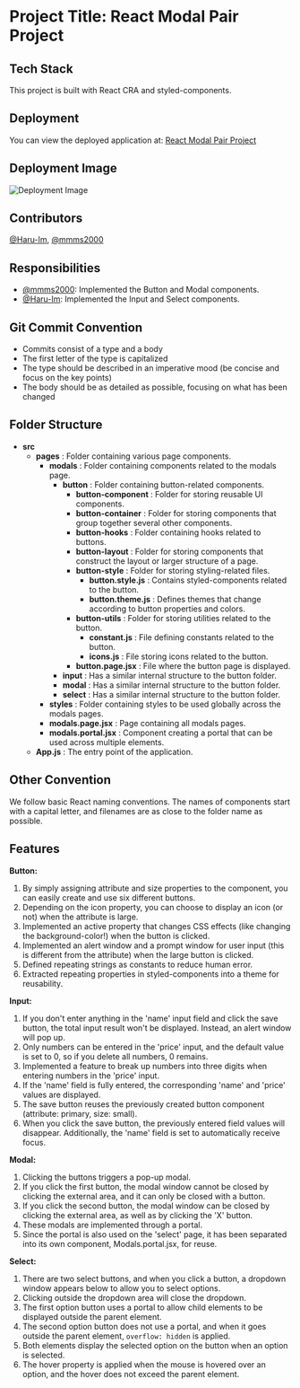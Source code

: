# Project Title: React Modal Pair Project

## Tech Stack
This project is built with React CRA and styled-components.


## Deployment
You can view the deployed application at: [React Modal Pair Project](https://react-modal-pair-project.vercel.app/)


## Deployment Image
![Deployment Image](https://github.com/Haru-Im/React_Modal_Pair_Project/assets/121601747/3d072417-03e9-4449-9f49-de317d3ddd7f)

## Contributors
[@Haru-Im](https://github.com/Haru-Im), [@mmms2000](https://github.com/mmms2000)


## Responsibilities
- [@mmms2000](https://github.com/mmms2000): Implemented the Button and Modal components.
- [@Haru-Im](https://github.com/Haru-Im): Implemented the Input and Select components.


## Git Commit Convention
- Commits consist of a type and a body
- The first letter of the type is capitalized
- The type should be described in an imperative mood (be concise and focus on the key points)
- The body should be as detailed as possible, focusing on what has been changed


## Folder Structure
- **src**
    - **pages** : Folder containing various page components.
        - **modals** : Folder containing components related to the modals page.
            - **button** : Folder containing button-related components.
                - **button-component** : Folder for storing reusable UI components.
                - **button-container** : Folder for storing components that group together several other components.
                - **button-hooks** : Folder containing hooks related to buttons.
                - **button-layout** : Folder for storing components that construct the layout or larger structure of a page.
                - **button-style** : Folder for storing styling-related files.
                    - **button.style.js** : Contains styled-components related to the button.
                    - **button.theme.js** : Defines themes that change according to button properties and colors.
                - **button-utils** : Folder for storing utilities related to the button.
                    - **constant.js** : File defining constants related to the button.
                    - **icons.js** : File storing icons related to the button.
                - **button.page.jsx** : File where the button page is displayed.
            - **input** : Has a similar internal structure to the button folder.
            - **modal** : Has a similar internal structure to the button folder.
            - **select** : Has a similar internal structure to the button folder.
        - **styles** : Folder containing styles to be used globally across the modals pages.
        - **modals.page.jsx** : Page containing all modals pages.
        - **modals.portal.jsx** : Component creating a portal that can be used across multiple elements.
    - **App.js** : The entry point of the application.


## Other Convention
We follow basic React naming conventions. The names of components start with a capital letter, and filenames are as close to the folder name as possible.


## Features
**Button:**
1. By simply assigning attribute and size properties to the component, you can easily create and use six different buttons.
2. Depending on the icon property, you can choose to display an icon (or not) when the attribute is large.
3. Implemented an active property that changes CSS effects (like changing the background-color!) when the button is clicked.
4. Implemented an alert window and a prompt window for user input (this is different from the attribute) when the large button is clicked.
5. Defined repeating strings as constants to reduce human error.
6. Extracted repeating properties in styled-components into a theme for reusability.

**Input:**
1. If you don't enter anything in the 'name' input field and click the save button, the total input result won't be displayed. Instead, an alert window will pop up.
2. Only numbers can be entered in the 'price' input, and the default value is set to 0, so if you delete all numbers, 0 remains.
3. Implemented a feature to break up numbers into three digits when entering numbers in the 'price' input.
4. If the 'name' field is fully entered, the corresponding 'name' and 'price' values are displayed.
5. The save button reuses the previously created button component (attribute: primary, size: small).
6. When you click the save button, the previously entered field values will disappear. Additionally, the 'name' field is set to automatically receive focus.

**Modal:**
1. Clicking the buttons triggers a pop-up modal.
2. If you click the first button, the modal window cannot be closed by clicking the external area, and it can only be closed with a button.
3. If you click the second button, the modal window can be closed by clicking the external area, as well as by clicking the 'X' button.
4. These modals are implemented through a portal.
5. Since the portal is also used on the 'select' page, it has been separated into its own component, Modals.portal.jsx, for reuse.

**Select:**
1. There are two select buttons, and when you click a button, a dropdown window appears below to allow you to select options.
2. Clicking outside the dropdown area will close the dropdown.
3. The first option button uses a portal to allow child elements to be displayed outside the parent element.
4. The second option button does not use a portal, and when it goes outside the parent element, `overflow: hidden` is applied.
5. Both elements display the selected option on the button when an option is selected.
6. The hover property is applied when the mouse is hovered over an option, and the hover does not exceed the parent element.

